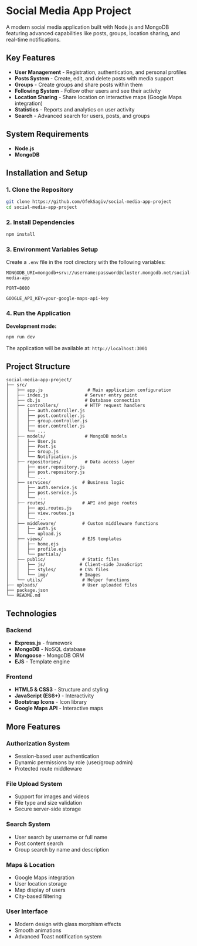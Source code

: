 # Social Media App Project

A modern social media application built with Node.js and MongoDB featuring advanced capabilities like posts, groups, location sharing, and real-time notifications.

## Key Features

- **User Management** - Registration, authentication, and personal profiles
- **Posts System** - Create, edit, and delete posts with media support
- **Groups** - Create groups and share posts within them
- **Following System** - Follow other users and see their activity
- **Location Sharing** - Share location on interactive maps (Google Maps integration)
- **Statistics** - Reports and analytics on user activity
- **Search** - Advanced search for users, posts, and groups

## System Requirements

- **Node.js**
- **MongoDB**

## Installation and Setup

### 1. Clone the Repository
```bash
git clone https://github.com/OfekSagiv/social-media-app-project
cd social-media-app-project
```

### 2. Install Dependencies
```bash
npm install
```

### 3. Environment Variables Setup
Create a `.env` file in the root directory with the following variables:

```env
MONGODB_URI=mongodb+srv://username:password@cluster.mongodb.net/social-media-app

PORT=8080

GOOGLE_API_KEY=your-google-maps-api-key
```

### 4. Run the Application

**Development mode:**
```bash
npm run dev
```

The application will be available at: `http://localhost:3001`

## Project Structure

```
social-media-app-project/
├── src/
│   ├── app.js                 # Main application configuration
│   ├── index.js              # Server entry point
│   ├── db.js                 # Database connection
│   ├── controllers/          # HTTP request handlers
│   │   ├── auth.controller.js
│   │   ├── post.controller.js
│   │   ├── group.controller.js
│   │   ├── user.controller.js
│   │   └── ...
│   ├── models/               # MongoDB models
│   │   ├── User.js
│   │   ├── Post.js
│   │   ├── Group.js
│   │   └── Notification.js
│   ├── repositories/         # Data access layer
│   │   ├── user.repository.js
│   │   ├── post.repository.js
│   │   └── ...
│   ├── services/            # Business logic
│   │   ├── auth.service.js
│   │   ├── post.service.js
│   │   └── ...
│   ├── routes/              # API and page routes
│   │   ├── api.routes.js
│   │   ├── view.routes.js
│   │   └── ...
│   ├── middleware/          # Custom middleware functions
│   │   ├── auth.js
│   │   └── upload.js
│   ├── views/               # EJS templates
│   │   ├── home.ejs
│   │   ├── profile.ejs
│   │   └── partials/
│   ├── public/              # Static files
│   │   ├── js/             # Client-side JavaScript
│   │   ├── styles/         # CSS files
│   │   └── img/            # Images
│   └── utils/               # Helper functions
├── uploads/                 # User uploaded files
├── package.json
└── README.md
```

## Technologies

### Backend
- **Express.js** - framework
- **MongoDB** - NoSQL database
- **Mongoose** - MongoDB ORM
- **EJS** - Template engine

### Frontend
- **HTML5 & CSS3** - Structure and styling
- **JavaScript (ES6+)** - Interactivity
- **Bootstrap Icons** - Icon library
- **Google Maps API** - Interactive maps

## More Features

### Authorization System
- Session-based user authentication
- Dynamic permissions by role (user/group admin)
- Protected route middleware

### File Upload System
- Support for images and videos
- File type and size validation
- Secure server-side storage

### Search System
- User search by username or full name
- Post content search
- Group search by name and description

### Maps & Location
- Google Maps integration
- User location storage
- Map display of users
- City-based filtering

### User Interface

- Modern design with glass morphism effects
- Smooth animations
- Advanced Toast notification system


